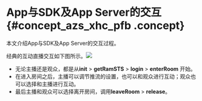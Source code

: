 # App与SDK及App Server的交互 {#concept_azs_xhc_pfb .concept}

本文介绍App与SDK及App Server的交互过程。

经典的互动直播交互如下图所示。![](http://static-aliyun-doc.oss-cn-hangzhou.aliyuncs.com/assets/img/24595/154061483714380_zh-CN.png)

-   无论主播还是观众，都是从**init** \> **getRamSTS** \> **login** \> **enterRoom** 开始。
-   在进入房间之后，主播可以调节推流的设置，也可以和观众进行互动；观众也可以选择和主播进行互动。
-   最后主播和观众可以选择离开房间，调用**leaveRoom** \> **release**。

